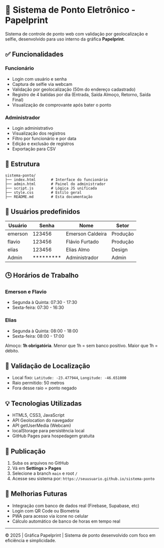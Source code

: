 # 📍 Sistema de Ponto Eletrônico - Papelprint

Sistema de controle de ponto web com validação por geolocalização e selfie, desenvolvido para uso interno da gráfica **Papelprint**.

## ✅ Funcionalidades

### Funcionário
- Login com usuário e senha
- Captura de selfie via webcam
- Validação por geolocalização (50m do endereço cadastrado)
- Registro de 4 batidas por dia (Entrada, Saída Almoço, Retorno, Saída Final)
- Visualização de comprovante após bater o ponto

### Administrador
- Login administrativo
- Visualização dos registros
- Filtro por funcionário e por data
- Edição e exclusão de registros
- Exportação para CSV

## 📂 Estrutura

```
sistema-ponto/
├── index.html       # Interface do funcionário
├── admin.html       # Painel do administrador
├── script.js        # Lógica JS unificada
├── style.css        # Estilo geral
├── README.md        # Esta documentação
```

## 🧪 Usuários predefinidos

| Usuário| Senha     | Nome             | Setor     |
|--------|-----------|------------------|-----------|
| emerson| 123456    | Emerson Caldeira | Produção  |
| flavio | 123456    | Flávio Furtado   | Produção  |
| elias  | 123456    | Elias Almo       | Design    |
| Admin  | ********* | Administrador    | Admin     |

## 🕒 Horários de Trabalho

### Emerson e Flavio
- Segunda à Quinta: 07:30 - 17:30
- Sexta-feira: 07:30 - 16:30

### Elias
- Segunda à Quinta: 08:00 - 18:00
- Sexta-feira: 08:00 - 17:00

Almoço: **1h obrigatória**. Menor que 1h = sem banco positivo. Maior que 1h = débito.

## 📍 Validação de Localização

- Local fixo: `Latitude: -23.477944`, `Longitude: -46.651000`
- Raio permitido: 50 metros
- Fora desse raio = ponto negado

## 💡 Tecnologias Utilizadas
- HTML5, CSS3, JavaScript
- API Geolocation do navegador
- API getUserMedia (Webcam)
- localStorage para persistência local
- GitHub Pages para hospedagem gratuita

## 🚀 Publicação

1. Suba os arquivos no GitHub
2. Vá em **Settings > Pages**
3. Selecione a branch `main` e root `/`
4. Acesse seu sistema por: `https://seuusuario.github.io/sistema-ponto`

## 🔧 Melhorias Futuras
- Integração com banco de dados real (Firebase, Supabase, etc)
- Login com QR Code ou Biometria
- PWA para acesso via ícone no celular
- Cálculo automático de banco de horas em tempo real

---

© 2025 | Gráfica Papelprint | Sistema de ponto desenvolvido com foco em eficiência e simplicidade.
